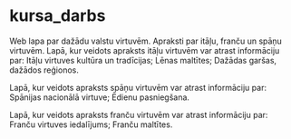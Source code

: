 # kursa_darbs
Web lapa par dažādu valstu virtuvēm. Apraksti par itāļu, franču un spāņu virtuvēm. 
Lapā, kur veidots apraksts itāļu virtuvēm var atrast informāciju par:
Itāļu virtuves kultūra un tradīcijas;
Lēnas maltītes;
Dažādas garšas, dažādos reģionos.

Lapā, kur veidots apraksts spāņu virtuvēm var atrast informāciju par:
Spānijas nacionālā virtuve;
Ēdienu pasniegšana.

Lapā, kur veidots apraksts franču virtuvēm var atrast informāciju par:
Franču virtuves iedalījums;
Franču maltītes.

